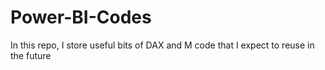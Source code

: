 # Power-BI-Codes
In this repo, I store useful bits of DAX and M code that I expect to reuse in the future
